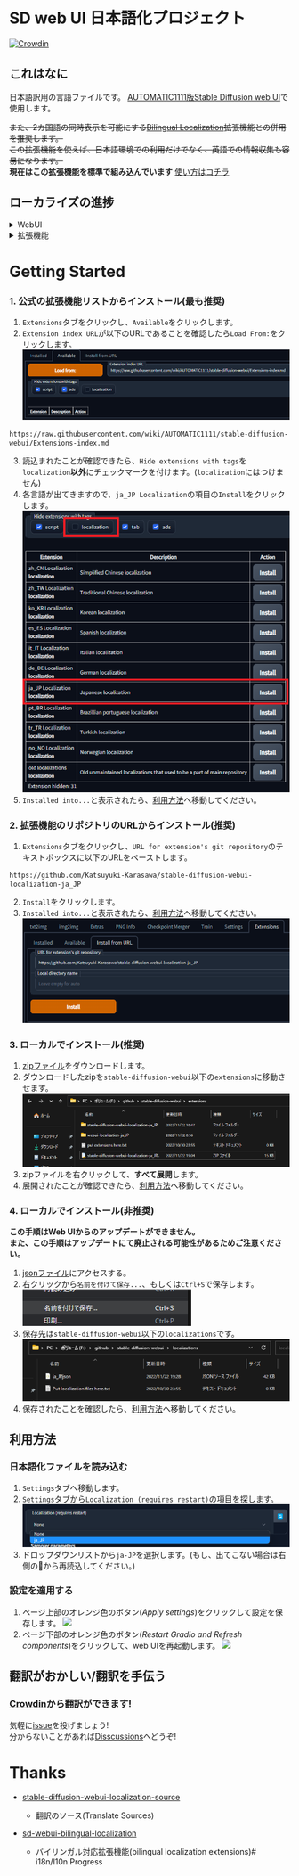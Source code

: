 # SD web UI 日本語化プロジェクト
[![Crowdin](https://badges.crowdin.net/stable-diffusion-webui-localization-ja_JP/localized.svg)](https://crowdin.com/project/stable-diffusion-webui-localization-ja_JP)

## これはなに
日本語訳用の言語ファイルです。 [AUTOMATIC1111版Stable Diffusion web UI](https://github.com/AUTOMATIC1111/stable-diffusion-webui)で使用します。

~~また、2カ国語の同時表示を可能にする[Bilingual Localization](https://github.com/journey-ad/sd-webui-bilingual-localization/blob/main/README_JA.md)拡張機能との併用を推奨します。  
この拡張機能を使えば、日本語環境での利用だけでなく、英語での情報収集も容易になります。~~  
**現在はこの拡張機能を標準で組み込んでいます**
[使い方はコチラ](https://github.com/journey-ad/sd-webui-bilingual-localization/blob/main/README_JA.md)

## ローカライズの進捗

<details>
<summary>WebUI</summary>

- [ ] ![ExtensionList translated 0%](https://geps.dev/progress/0?dangerColor=c9f2dc&warningColor=6cc570&successColor=00ff7f) [ExtensionList](https://raw.githubusercontent.com/wiki/AUTOMATIC1111/stable-diffusion-webui/Extensions-index.md)
- [ ] ![StableDiffusion translated 71%](https://geps.dev/progress/71?dangerColor=c9f2dc&warningColor=6cc570&successColor=00ff7f) [StableDiffusion](https://github.com/AUTOMATIC1111/stable-diffusion-webui)
</details>

<details>
<summary>拡張機能</summary>

- [ ] ![Aesthetic Gradients translated 0%](https://geps.dev/progress/0?dangerColor=c9f2dc&warningColor=6cc570&successColor=00ff7f) [Aesthetic Gradients](https://github.com/AUTOMATIC1111/stable-diffusion-webui-aesthetic-gradients)
- [ ] ![Aesthetic Image Scorer translated 0%](https://geps.dev/progress/0?dangerColor=c9f2dc&warningColor=6cc570&successColor=00ff7f) [Aesthetic Image Scorer]()
- [ ] ![Artists To Study translated 0%](https://geps.dev/progress/0?dangerColor=c9f2dc&warningColor=6cc570&successColor=00ff7f) [Artists To Study]()
- [ ] ![Auto TLS-HTTPS translated 0%](https://geps.dev/progress/0?dangerColor=c9f2dc&warningColor=6cc570&successColor=00ff7f) [Auto TLS-HTTPS]()
- [ ] ![Bilingual Localization translated 0%](https://geps.dev/progress/0?dangerColor=c9f2dc&warningColor=6cc570&successColor=00ff7f) [Bilingual Localization]()
- [ ] ![Booru tag autocompletion translated 0%](https://geps.dev/progress/0?dangerColor=c9f2dc&warningColor=6cc570&successColor=00ff7f) [Booru tag autocompletion](https://github.com/DominikDoom/a1111-sd-webui-tagcomplete)
- [ ] ![DAAM translated 0%](https://geps.dev/progress/0?dangerColor=c9f2dc&warningColor=6cc570&successColor=00ff7f) [DAAM]()
- [ ] ![Dataset Tag Editor translated 0%](https://geps.dev/progress/0?dangerColor=c9f2dc&warningColor=6cc570&successColor=00ff7f) [Dataset Tag Editor](https://github.com/toshiaki1729/stable-diffusion-webui-dataset-tag-editor)
- [ ] ![Deforum translated 0%](https://geps.dev/progress/0?dangerColor=c9f2dc&warningColor=6cc570&successColor=00ff7f) [Deforum]()
- [ ] ![Depth Maps translated 0%](https://geps.dev/progress/0?dangerColor=c9f2dc&warningColor=6cc570&successColor=00ff7f) [Depth Maps]()
- [ ] ![Depth map library and poser translated 0%](https://geps.dev/progress/0?dangerColor=c9f2dc&warningColor=6cc570&successColor=00ff7f) [Depth map library and poser]()
- [ ] ![Detection Detailer translated 0%](https://geps.dev/progress/0?dangerColor=c9f2dc&warningColor=6cc570&successColor=00ff7f) [Detection Detailer]()
- [ ] ![DreamArtist-sd-webui-extension translated 0%](https://geps.dev/progress/0?dangerColor=c9f2dc&warningColor=6cc570&successColor=00ff7f) [DreamArtist-sd-webui-extension](https://github.com/7eu7d7/DreamArtist-sd-webui-extension)
- [ ] ![DreamArtist translated 0%](https://geps.dev/progress/0?dangerColor=c9f2dc&warningColor=6cc570&successColor=00ff7f) [DreamArtist](https://github.com/7eu7d7/DreamArtist-sd-webui-extension)
- [ ] ![Dreambooth translated 0%](https://geps.dev/progress/0?dangerColor=c9f2dc&warningColor=6cc570&successColor=00ff7f) [Dreambooth]()
- [ ] ![Dynamic Prompts translated 0%](https://geps.dev/progress/0?dangerColor=c9f2dc&warningColor=6cc570&successColor=00ff7f) [Dynamic Prompts]()
- [ ] ![Embeddings editor translated 0%](https://geps.dev/progress/0?dangerColor=c9f2dc&warningColor=6cc570&successColor=00ff7f) [Embeddings editor]()
- [ ] ![Hypernetwork-Monkeypatch-Extension translated 0%](https://geps.dev/progress/0?dangerColor=c9f2dc&warningColor=6cc570&successColor=00ff7f) [Hypernetwork-Monkeypatch-Extension]()
- [ ] ![Image Browser translated 0%](https://geps.dev/progress/0?dangerColor=c9f2dc&warningColor=6cc570&successColor=00ff7f) [Image Browser]()
- [ ] ![Inspiration translated 0%](https://geps.dev/progress/0?dangerColor=c9f2dc&warningColor=6cc570&successColor=00ff7f) [Inspiration]()
- [ ] ![LLUL translated 10%](https://geps.dev/progress/10?dangerColor=c9f2dc&warningColor=6cc570&successColor=00ff7f) [LLUL](https://github.com/hnmr293/sd-webui-llul)
- [ ] ![Latent Couple translated 0%](https://geps.dev/progress/0?dangerColor=c9f2dc&warningColor=6cc570&successColor=00ff7f) [Latent Couple](https://github.com/opparco/stable-diffusion-webui-two-shot)
- [ ] ![Latent Mirroring translated 0%](https://geps.dev/progress/0?dangerColor=c9f2dc&warningColor=6cc570&successColor=00ff7f) [Latent Mirroring]()
- [ ] ![Model Previews translated 0%](https://geps.dev/progress/0?dangerColor=c9f2dc&warningColor=6cc570&successColor=00ff7f) [Model Previews]()
- [ ] ![OpenPose Editor translated 0%](https://geps.dev/progress/0?dangerColor=c9f2dc&warningColor=6cc570&successColor=00ff7f) [OpenPose Editor]()
- [ ] ![Pixelization translated 0%](https://geps.dev/progress/0?dangerColor=c9f2dc&warningColor=6cc570&successColor=00ff7f) [Pixelization]()
- [ ] ![Randomize translated 0%](https://geps.dev/progress/0?dangerColor=c9f2dc&warningColor=6cc570&successColor=00ff7f) [Randomize]()
- [ ] ![SD-latent-mirroring translated 0%](https://geps.dev/progress/0?dangerColor=c9f2dc&warningColor=6cc570&successColor=00ff7f) [SD-latent-mirroring](https://github.com/dfaker/SD-latent-mirroring)
- [ ] ![Smart Process translated 0%](https://geps.dev/progress/0?dangerColor=c9f2dc&warningColor=6cc570&successColor=00ff7f) [Smart Process]()
- [ ] ![Text2Prompt translated 0%](https://geps.dev/progress/0?dangerColor=c9f2dc&warningColor=6cc570&successColor=00ff7f) [Text2Prompt]()
- [ ] ![Tokenizer translated 0%](https://geps.dev/progress/0?dangerColor=c9f2dc&warningColor=6cc570&successColor=00ff7f) [Tokenizer]()
- [ ] ![Ultimate SD Upscale translated 0%](https://geps.dev/progress/0?dangerColor=c9f2dc&warningColor=6cc570&successColor=00ff7f) [Ultimate SD Upscale](https://github.com/Coyote-A/ultimate-upscale-for-automatic1111)
- [ ] ![VRAM Estimator translated 0%](https://geps.dev/progress/0?dangerColor=c9f2dc&warningColor=6cc570&successColor=00ff7f) [VRAM Estimator](https://github.com/space-nuko/a1111-stable-diffusion-webui-vram-estimator)
- [x] ![WD 1.4 Tagger translated 100%](https://geps.dev/progress/100?dangerColor=c9f2dc&warningColor=6cc570&successColor=00ff7f) [WD 1.4 Tagger]()
- [x] ![Wildcards translated 100%](https://geps.dev/progress/100?dangerColor=c9f2dc&warningColor=6cc570&successColor=00ff7f) [Wildcards]()
- [ ] ![a1111-sd-webui-haku-img translated 0%](https://geps.dev/progress/0?dangerColor=c9f2dc&warningColor=6cc570&successColor=00ff7f) [a1111-sd-webui-haku-img](https://github.com/KohakuBlueleaf/a1111-sd-webui-haku-img)
- [ ] ![a1111-sd-webui-tagcomplete translated 58%](https://geps.dev/progress/58?dangerColor=c9f2dc&warningColor=6cc570&successColor=00ff7f) [a1111-sd-webui-tagcomplete](https://github.com/DominikDoom/a1111-sd-webui-tagcomplete)
- [ ] ![a1111-stable-diffusion-webui-vram-estimator translated 0%](https://geps.dev/progress/0?dangerColor=c9f2dc&warningColor=6cc570&successColor=00ff7f) [a1111-stable-diffusion-webui-vram-estimator](https://github.com/space-nuko/a1111-stable-diffusion-webui-vram-estimator)
- [ ] ![auto-sd-paint-ext translated 0%](https://geps.dev/progress/0?dangerColor=c9f2dc&warningColor=6cc570&successColor=00ff7f) [auto-sd-paint-ext](https://github.com/Interpause/auto-sd-paint-ext)
- [ ] ![conditioning-highres-fix translated 0%](https://geps.dev/progress/0?dangerColor=c9f2dc&warningColor=6cc570&successColor=00ff7f) [conditioning-highres-fix]()
- [ ] ![deforum-for-automatic1111-webui translated 0%](https://geps.dev/progress/0?dangerColor=c9f2dc&warningColor=6cc570&successColor=00ff7f) [deforum-for-automatic1111-webui](https://github.com/deforum-art/deforum-for-automatic1111-webui)
- [ ] ![haku-img translated 91%](https://geps.dev/progress/91?dangerColor=c9f2dc&warningColor=6cc570&successColor=00ff7f) [haku-img]()
- [ ] ![novelai-2-local-prompt translated 0%](https://geps.dev/progress/0?dangerColor=c9f2dc&warningColor=6cc570&successColor=00ff7f) [novelai-2-local-prompt](https://github.com/animerl/novelai-2-local-prompt)
- [ ] ![openOutpaint extension translated 0%](https://geps.dev/progress/0?dangerColor=c9f2dc&warningColor=6cc570&successColor=00ff7f) [openOutpaint extension]()
- [ ] ![openOutpaint-webUI-extension translated 0%](https://geps.dev/progress/0?dangerColor=c9f2dc&warningColor=6cc570&successColor=00ff7f) [openOutpaint-webUI-extension](https://github.com/zero01101/openOutpaint-webUI-extension)
- [x] ![openpose-editor translated 100%](https://geps.dev/progress/100?dangerColor=c9f2dc&warningColor=6cc570&successColor=00ff7f) [openpose-editor](https://github.com/fkunn1326/openpose-editor)
- [ ] ![posex translated 0%](https://geps.dev/progress/0?dangerColor=c9f2dc&warningColor=6cc570&successColor=00ff7f) [posex](https://github.com/hnmr293/posex)
- [ ] ![prompt travel translated 0%](https://geps.dev/progress/0?dangerColor=c9f2dc&warningColor=6cc570&successColor=00ff7f) [prompt travel]()
- [ ] ![sd-3dmodel-loader translated 0%](https://geps.dev/progress/0?dangerColor=c9f2dc&warningColor=6cc570&successColor=00ff7f) [sd-3dmodel-loader](https://github.com/jtydhr88/sd-3dmodel-loader)
- [ ] ![sd-dynamic-prompts translated 0%](https://geps.dev/progress/0?dangerColor=c9f2dc&warningColor=6cc570&successColor=00ff7f) [sd-dynamic-prompts](https://github.com/adieyal/sd-dynamic-prompts)
- [ ] ![sd-model-preview-xd translated 0%](https://geps.dev/progress/0?dangerColor=c9f2dc&warningColor=6cc570&successColor=00ff7f) [sd-model-preview-xd](https://github.com/CurtisDS/sd-model-preview-xd)
- [ ] ![sd-webui-additional-networks translated 47%](https://geps.dev/progress/47?dangerColor=c9f2dc&warningColor=6cc570&successColor=00ff7f) [sd-webui-additional-networks](https://github.com/kohya-ss/sd-webui-additional-networks)
- [x] ![sd-webui-bilingual-localization translated 100%](https://geps.dev/progress/100?dangerColor=c9f2dc&warningColor=6cc570&successColor=00ff7f) [sd-webui-bilingual-localization](https://github.com/journey-ad/sd-webui-bilingual-localization)
- [ ] ![sd-webui-controlnet translated 10%](https://geps.dev/progress/10?dangerColor=c9f2dc&warningColor=6cc570&successColor=00ff7f) [sd-webui-controlnet](https://github.com/Mikubill/sd-webui-controlnet)
- [ ] ![sd-webui-depth-lib translated 0%](https://geps.dev/progress/0?dangerColor=c9f2dc&warningColor=6cc570&successColor=00ff7f) [sd-webui-depth-lib](https://github.com/jexom/sd-webui-depth-lib)
- [ ] ![sd-webui-llul translated 0%](https://geps.dev/progress/0?dangerColor=c9f2dc&warningColor=6cc570&successColor=00ff7f) [sd-webui-llul](https://github.com/hnmr293/sd-webui-llul)
- [ ] ![sd-webui-tunnels translated 0%](https://geps.dev/progress/0?dangerColor=c9f2dc&warningColor=6cc570&successColor=00ff7f) [sd-webui-tunnels](https://github.com/Bing-su/sd-webui-tunnels)
- [ ] ![sd_dreambooth_extension translated 0%](https://geps.dev/progress/0?dangerColor=c9f2dc&warningColor=6cc570&successColor=00ff7f) [sd_dreambooth_extension]()
- [ ] ![sd_smartprocess translated 0%](https://geps.dev/progress/0?dangerColor=c9f2dc&warningColor=6cc570&successColor=00ff7f) [sd_smartprocess](https://github.com/d8ahazard/sd_smartprocess)
- [ ] ![seed travel translated 0%](https://geps.dev/progress/0?dangerColor=c9f2dc&warningColor=6cc570&successColor=00ff7f) [seed travel]()
- [ ] ![seed_travel translated 0%](https://geps.dev/progress/0?dangerColor=c9f2dc&warningColor=6cc570&successColor=00ff7f) [seed_travel](https://github.com/yownas/seed_travel)
- [ ] ![shift-attention translated 0%](https://geps.dev/progress/0?dangerColor=c9f2dc&warningColor=6cc570&successColor=00ff7f) [shift-attention](https://github.com/yownas/shift-attention)
- [ ] ![stable-diffusion-webui-aesthetic-gradients translated 0%](https://geps.dev/progress/0?dangerColor=c9f2dc&warningColor=6cc570&successColor=00ff7f) [stable-diffusion-webui-aesthetic-gradients](https://github.com/AUTOMATIC1111/stable-diffusion-webui-aesthetic-gradients)
- [ ] ![stable-diffusion-webui-aesthetic-image-scorer translated 0%](https://geps.dev/progress/0?dangerColor=c9f2dc&warningColor=6cc570&successColor=00ff7f) [stable-diffusion-webui-aesthetic-image-scorer](https://github.com/tsngo/stable-diffusion-webui-aesthetic-image-scorer)
- [ ] ![stable-diffusion-webui-artists-to-study translated 0%](https://geps.dev/progress/0?dangerColor=c9f2dc&warningColor=6cc570&successColor=00ff7f) [stable-diffusion-webui-artists-to-study](https://github.com/camenduru/stable-diffusion-webui-artists-to-study)
- [ ] ![stable-diffusion-webui-conditioning-highres-fix translated 0%](https://geps.dev/progress/0?dangerColor=c9f2dc&warningColor=6cc570&successColor=00ff7f) [stable-diffusion-webui-conditioning-highres-fix](https://github.com/klimaleksus/stable-diffusion-webui-conditioning-highres-fix)
- [ ] ![stable-diffusion-webui-daam translated 0%](https://geps.dev/progress/0?dangerColor=c9f2dc&warningColor=6cc570&successColor=00ff7f) [stable-diffusion-webui-daam](https://github.com/toriato/stable-diffusion-webui-daam)
- [ ] ![stable-diffusion-webui-dataset-tag-editor translated 0%](https://geps.dev/progress/0?dangerColor=c9f2dc&warningColor=6cc570&successColor=00ff7f) [stable-diffusion-webui-dataset-tag-editor](https://github.com/toshiaki1729/stable-diffusion-webui-dataset-tag-editor)
- [ ] ![stable-diffusion-webui-depthmap-script translated 0%](https://geps.dev/progress/0?dangerColor=c9f2dc&warningColor=6cc570&successColor=00ff7f) [stable-diffusion-webui-depthmap-script](https://github.com/thygate/stable-diffusion-webui-depthmap-script)
- [ ] ![stable-diffusion-webui-embedding-editor translated 0%](https://geps.dev/progress/0?dangerColor=c9f2dc&warningColor=6cc570&successColor=00ff7f) [stable-diffusion-webui-embedding-editor]()
- [ ] ![stable-diffusion-webui-images-browser translated 0%](https://geps.dev/progress/0?dangerColor=c9f2dc&warningColor=6cc570&successColor=00ff7f) [stable-diffusion-webui-images-browser]()
- [ ] ![stable-diffusion-webui-inspiration translated 0%](https://geps.dev/progress/0?dangerColor=c9f2dc&warningColor=6cc570&successColor=00ff7f) [stable-diffusion-webui-inspiration](https://github.com/yfszzx/stable-diffusion-webui-inspiration)
- [ ] ![stable-diffusion-webui-pixelization translated 0%](https://geps.dev/progress/0?dangerColor=c9f2dc&warningColor=6cc570&successColor=00ff7f) [stable-diffusion-webui-pixelization](https://github.com/AUTOMATIC1111/stable-diffusion-webui-pixelization)
- [ ] ![stable-diffusion-webui-randomize translated 0%](https://geps.dev/progress/0?dangerColor=c9f2dc&warningColor=6cc570&successColor=00ff7f) [stable-diffusion-webui-randomize]()
- [ ] ![stable-diffusion-webui-text2prompt translated 0%](https://geps.dev/progress/0?dangerColor=c9f2dc&warningColor=6cc570&successColor=00ff7f) [stable-diffusion-webui-text2prompt](https://github.com/toshiaki1729/stable-diffusion-webui-text2prompt)
- [ ] ![stable-diffusion-webui-tokenizer translated 0%](https://geps.dev/progress/0?dangerColor=c9f2dc&warningColor=6cc570&successColor=00ff7f) [stable-diffusion-webui-tokenizer](https://github.com/AUTOMATIC1111/stable-diffusion-webui-tokenizer)
- [ ] ![stable-diffusion-webui-two-shot translated 0%](https://geps.dev/progress/0?dangerColor=c9f2dc&warningColor=6cc570&successColor=00ff7f) [stable-diffusion-webui-two-shot](https://github.com/opparco/stable-diffusion-webui-two-shot)
- [ ] ![training-picker translated 0%](https://geps.dev/progress/0?dangerColor=c9f2dc&warningColor=6cc570&successColor=00ff7f) [training-picker](https://github.com/Maurdekye/training-picker)
- [ ] ![ultimate-upscale-for-automatic1111 translated 0%](https://geps.dev/progress/0?dangerColor=c9f2dc&warningColor=6cc570&successColor=00ff7f) [ultimate-upscale-for-automatic1111](https://github.com/Coyote-A/ultimate-upscale-for-automatic1111)
- [ ] ![unprompted translated 0%](https://geps.dev/progress/0?dangerColor=c9f2dc&warningColor=6cc570&successColor=00ff7f) [unprompted](https://github.com/ThereforeGames/unprompted)
</details>

# Getting Started
### 1. 公式の拡張機能リストからインストール(最も推奨)
1. `Extensions`タブをクリックし、`Available`をクリックします。
2. `Extension index URL`が以下のURLであることを確認したら`Load From:`をクリックします。
![](./images/official-extensions-list1.png)
```
https://raw.githubusercontent.com/wiki/AUTOMATIC1111/stable-diffusion-webui/Extensions-index.md
```
3. 読込まれたことが確認できたら、`Hide extensions with tags`を`localization`**以外**にチェックマークを付けます。(`localization`にはつけません)
4. 各言語が出てきますので、`ja_JP Localization`の項目の`Install`をクリックします。
![](./images/official-extensions-list2.png)
5. `Installed into...`と表示されたら、[利用方法](#利用方法)へ移動してください。


### 2. 拡張機能のリポジトリのURLからインストール(推奨)
1. `Extensions`タブをクリックし、`URL for extension's git repository`のテキストボックスに以下のURLをペーストします。
```
https://github.com/Katsuyuki-Karasawa/stable-diffusion-webui-localization-ja_JP
```
2. `Install`をクリックします。
3. `Installed into...`と表示されたら、[利用方法](#利用方法)へ移動してください。
![](./images/install-from-url.png)


### 3. ローカルでインストール(推奨)
1. [zipファイル](https://github.com/Katsuyuki-Karasawa/stable-diffusion-webui-localization-ja_JP/archive/refs/heads/main.zip)をダウンロードします。
2. ダウンロードしたzipを`stable-diffusion-webui`以下の`extensions`に移動させます。
![](./images/local-install-dir.png)
3. zipファイルを右クリックして、**すべて展開**します。
4. 展開されたことが確認できたら、[利用方法](#利用方法)へ移動してください。

### 4. ローカルでインストール(非推奨)
**この手順はWeb UIからのアップデートができません。**  
**また、この手順はアップデートにて廃止される可能性があるためご注意ください。**
1. [jsonファイル](https://raw.githubusercontent.com/Katsuyuki-Karasawa/stable-diffusion-webui-localization-ja_JP/main/localizations/ja_JP.json)にアクセスする。
2. 右クリックから`名前を付けて保存...`、もしくは`Ctrl+S`で保存します。
![](./images/save-json.png)
3. 保存先は`stable-diffusion-webui`以下の`localizations`です。
![](./images/local-json-dir.png)
4. 保存されたことを確認したら、[利用方法](#利用方法)へ移動してください。


## 利用方法
### 日本語化ファイルを読み込む
1. `Settings`タブへ移動します。
2. `Settings`タブから`Localization (requires restart)`の項目を探します。
![](./images/localozation-section.png)
3. ドロップダウンリストから`ja-JP`を選択します。(もし、出てこない場合は右側の🔄から再読込してください。)

### 設定を適用する
1. ページ上部のオレンジ色のボタン(*Apply settings*)をクリックして設定を保存します。
![](https://user-images.githubusercontent.com/60730393/202901412-26765c04-e69c-4beb-a56b-9e310ed273ca.png)
2. ページ下部のオレンジ色のボタン(*Restart Gradio and Refresh components*)をクリックして、web UIを再起動します。
![](https://user-images.githubusercontent.com/60730393/202901401-de7d34e9-67c6-4f39-8f5f-b0c0c7a58b54.png)

## 翻訳がおかしい/翻訳を手伝う
### [Crowdin](https://crwd.in/stable-diffusion-webui-localization-ja_JP)から翻訳ができます!
気軽に[issue](https://github.com/Katsuyuki-Karasawa/stable-diffusion-webui-localization-ja_JP/issues)を投げましょう!  
分からないことがあれば[Disscussions](https://github.com/Katsuyuki-Karasawa/stable-diffusion-webui-localization-ja_JP/discussions)へどうぞ!  

# Thanks
- [stable-diffusion-webui-localization-source](https://github.com/harukaxxxx/stable-diffusion-webui-localization-source)
    - 翻訳のソース(Translate Sources)

- [sd-webui-bilingual-localization](https://github.com/journey-ad/sd-webui-bilingual-localization)
    - バイリンガル対応拡張機能(bilingual localization extensions)# i18n/l10n Progress
